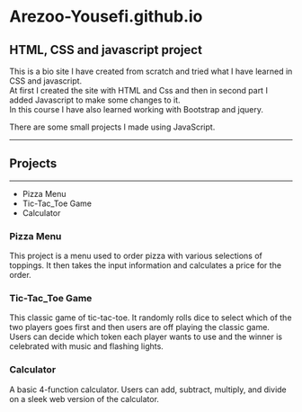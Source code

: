 # Arezoo-Yousefi.github.io
<h2>HTML, CSS and javascript project</h2>

<p>This is a bio site I have created from scratch and tried what I have learned in CSS and javascript.<br>
At first I created the site with HTML and Css and then in second part I added Javascript to make some changes to it.</br>
In this course I have also learned working with Bootstrap and jquery.</p>

<p>There are some small projects I made using JavaScript.</p>
<hr>
<h2>Projects</h2><hr>
<ul>
  <li>Pizza Menu</li>
  <li>Tic-Tac_Toe Game</li>
  <li>Calculator</li>
 </ul>
  


<h3>Pizza Menu</h3>
<p>This project is a menu used to order pizza with various selections of toppings. It then takes the input information and calculates a price for the order.</p>

<h3>Tic-Tac_Toe Game</h3>
<p>This classic game of tic-tac-toe. It randomly rolls dice to select which of the two players goes first and then users are off playing the classic game. Users can decide which token each player wants to use and the winner is celebrated with music and flashing lights.<p> 

<h3>Calculator</h3>
<p>A basic 4-function calculator. Users can add, subtract, multiply, and divide on a sleek web version of the calculator.<p>

